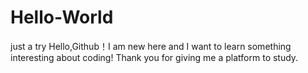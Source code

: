 # Hello-World
just a try
Hello,Github！I am new here and I want to learn something interesting about coding!
Thank you for giving me a platform to study.
